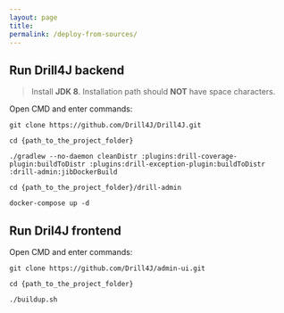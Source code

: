 ```yaml
---
layout: page
title:
permalink: /deploy-from-sources/
---
```


## Run Drill4J backend

> Install **JDK 8**. Installation path should **NOT** have space characters.

Open CMD and enter commands:

```console
git clone https://github.com/Drill4J/Drill4J.git
```
```console
cd {path_to_the_project_folder}
```
```console
./gradlew --no-daemon cleanDistr :plugins:drill-coverage-plugin:buildToDistr :plugins:drill-exception-plugin:buildToDistr :drill-admin:jibDockerBuild
```
```console
cd {path_to_the_project_folder}/drill-admin
```
```console
docker-compose up -d
```
## Run Dril4J frontend
Open CMD and enter commands:
```console
git clone https://github.com/Drill4J/admin-ui.git 
```
```console
cd {path_to_the_project_folder}
```
```console    
./buildup.sh
```